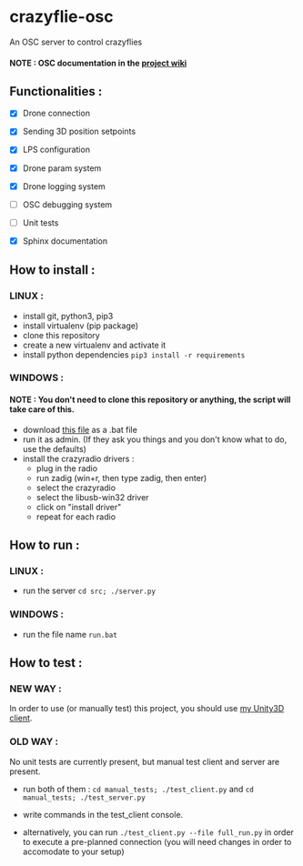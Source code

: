 # crazyflie-osc
An OSC server to control crazyflies

#### NOTE : OSC documentation in the [project wiki](https://github.com/4rzael/crazyflie-osc/wiki)

## Functionalities :

* [x] Drone connection

* [x] Sending 3D position setpoints

* [x] LPS configuration

* [x] Drone param system

* [x] Drone logging system

* [ ] OSC debugging system

* [ ] Unit tests

* [x] Sphinx documentation

## How to install :

### LINUX :

* install git, python3, pip3
* install virtualenv (pip package)
* clone this repository
* create a new virtualenv and activate it
* install python dependencies `pip3 install -r requirements`

### WINDOWS :

#### NOTE : You don't need to clone this repository or anything, the script will take care of this.
* download [this file](https://gist.github.com/4rzael/b65ba5880ff7d0c1106d8b3dc9d719ca#file-install-crazyflie-osc-bat) as a .bat file
* run it as admin. (If they ask you things and you don't know what to do, use the defaults)
* install the crazyradio drivers :
  * plug in the radio
  * run zadig (win+r, then type zadig, then enter)
  * select the crazyradio
  * select the libusb-win32 driver
  * click on "install driver"
  * repeat for each radio

## How to run :

### LINUX :

* run the server `cd src; ./server.py`

### WINDOWS :

* run the file name `run.bat`

## How to test :

### NEW WAY :

In order to use (or manually test) this project, you should use [my Unity3D client](https://github.com/4rzael/crazyflie-osc-unity).

### OLD WAY :

No unit tests are currently present, but manual test client and server are present.

* run both of them : `cd manual_tests; ./test_client.py` and `cd manual_tests; ./test_server.py`

* write commands in the test_client console.

* alternatively, you can run `./test_client.py --file full_run.py` in order to execute a pre-planned connection (you will need changes in order to accomodate to your setup)

